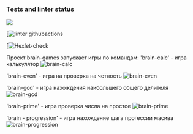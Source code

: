 ### Tests and linter status
<a href="https://codeclimate.com/github/codeclimate/codeclimate/maintainability"><img src="https://api.codeclimate.com/v1/badges/a99a88d28ad37a79dbf6/maintainability"/></a>

[![linter githubactions](https://github.com/JunglePowa/frontend-project-lvl1/actions/workflows/linter.yml/badge.svg)

[![Hexlet-check](https://github.com/JunglePowa/frontend-project-lvl1/actions/workflows/hexlet-check.yml/badge.svg)

Проект brain-games запускает игры по командам:
'brain-calc' - игра калькулятор
![brain-calc](https://asciinema.org/a/HDSBR3afIWlGtKdE0lFPMfsK7)

'brain-even' - игра на проверка на четность
![brain-even](https://asciinema.org/a/MQwEhk9eA4qycATOLMhKpAQqa)

'brain-gcd' - игра нахождения наибольшего общего делителя
![brain-gcd](https://asciinema.org/a/QBqEHNax3pAezFtlJsiwiMZFY)

'brain-prime' - игра проверка числа на простое
![brain-prime](https://asciinema.org/a/VwnigZM8zFZscdIjXpNXvdkns)

'brain - progression' - игра нахождение шага прогессии масива 
![brain-progression](https://asciinema.org/a/FfdqtbojEe2aEO7uWEutAJPjs)










